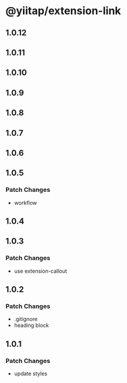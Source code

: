 # @yiitap/extension-link

## 1.0.12

## 1.0.11

## 1.0.10

## 1.0.9

## 1.0.8

## 1.0.7

## 1.0.6

## 1.0.5

### Patch Changes

- workflow

## 1.0.4

## 1.0.3

### Patch Changes

- use extension-callout

## 1.0.2

### Patch Changes

- .gitignore
- heading block

## 1.0.1

### Patch Changes

- update styles
